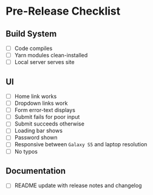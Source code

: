 
# Pre-Release Checklist

## Build System

- [ ] Code compiles
- [ ] Yarn modules clean-installed
- [ ] Local server serves site

## UI

- [ ] Home link works
- [ ] Dropdown links work
- [ ] Form error-text displays
- [ ] Submit fails for poor input
- [ ] Submit succeeds otherwise
- [ ] Loading bar shows
- [ ] Password shown
- [ ] Responsive between `Galaxy S5` and laptop resolution
- [ ] No typos

## Documentation

- [ ] README update with release notes and changelog
